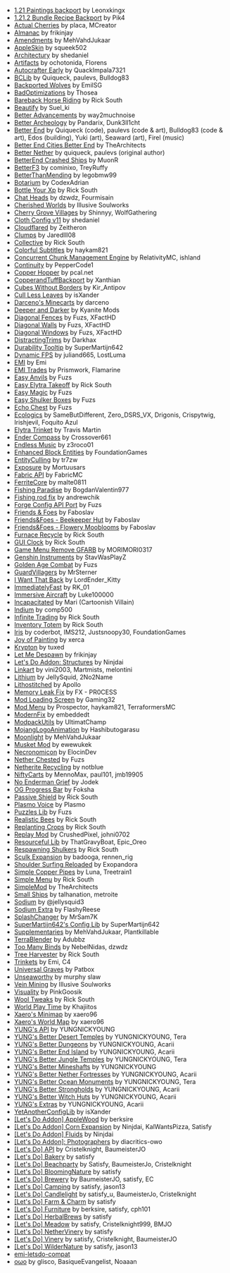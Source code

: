 - [1\.21 Paintings backport](https://modrinth.com/mod/P86fl1mK) by Leonxkingx
- [1\.21\.2 Bundle Recipe Backport](https://modrinth.com/mod/JPVSeZZV) by Pik4
- [Actual Cherries](https://modrinth.com/mod/xUn6ycwY) by placa, MCreator
- [Almanac](https://modrinth.com/mod/Gi02250Z) by frikinjay
- [Amendments](https://modrinth.com/mod/6iTJugQR) by MehVahdJukaar
- [AppleSkin](https://modrinth.com/mod/EsAfCjCV) by squeek502
- [Architectury](https://modrinth.com/mod/lhGA9TYQ) by shedaniel
- [Artifacts](https://modrinth.com/mod/P0Mu4wcQ) by ochotonida, Florens
- [Autocrafter Early](https://modrinth.com/mod/pAONjoSH) by QuackImpala7321
- [BCLib](https://modrinth.com/mod/BgNRHReB) by Quiqueck, paulevs, Bulldog83
- [Backported Wolves](https://modrinth.com/mod/yasXoQpR) by EmilSG
- [BadOptimizations](https://modrinth.com/mod/g96Z4WVZ) by Thosea
- [Bareback Horse Riding](https://modrinth.com/mod/gc78ZRwD) by Rick South
- [Beautify](https://modrinth.com/mod/DhSSvaxs) by Suel\_ki
- [Better Advancements](https://modrinth.com/mod/Q2OqKxDG) by way2muchnoise
- [Better Archeology](https://modrinth.com/mod/zCh7omyG) by Pandarix, Dunk3ll1cht
- [Better End](https://modrinth.com/mod/gc8OEnCC) by Quiqueck \(code\), paulevs \(code & art\), Bulldog83 \(code & art\), Edos \(building\), Yuki \(art\), Seaward \(art\), Firel \(music\)
- [Better End Cities Better End](https://modrinth.com/mod/DlcfxdlN) by TheArchitects
- [Better Nether](https://modrinth.com/mod/MpzVLzy5) by quiqueck, paulevs \(original author\)
- [BetterEnd Crashed Ships](https://modrinth.com/mod/QmTVMKNG) by MuonR
- [BetterF3](https://modrinth.com/mod/8shC1gFX) by cominixo, TreyRuffy
- [BetterThanMending](https://modrinth.com/mod/Lvv4SHrK) by legobmw99
- [Botarium](https://modrinth.com/mod/2u6LRnMa) by CodexAdrian
- [Bottle Your Xp](https://modrinth.com/mod/bG2afBot) by Rick South
- [Chat Heads](https://modrinth.com/mod/Wb5oqrBJ) by dzwdz, Fourmisain
- [Cherished Worlds](https://modrinth.com/mod/3azQ6p0W) by Illusive Soulworks
- [Cherry Grove Villages](https://modrinth.com/mod/Xtpwas3W) by Shinnyy, WolfGathering
- [Cloth Config v11](https://modrinth.com/mod/9s6osm5g) by shedaniel
- [Cloudflared](https://modrinth.com/mod/w5fammEF) by Zeitheron
- [Clumps](https://modrinth.com/mod/Wnxd13zP) by Jaredlll08
- [Collective](https://modrinth.com/mod/e0M1UDsY) by Rick South
- [Colorful Subtitles](https://modrinth.com/mod/Tio7pobN) by haykam821
- [Concurrent Chunk Management Engine](https://modrinth.com/mod/VSNURh3q) by RelativityMC, ishland
- [Continuity](https://modrinth.com/mod/1IjD5062) by PepperCode1
- [Copper Hopper](https://modrinth.com/mod/mTI5Xg5F) by pcal\.net
- [CopperandTuffBackport](https://www.curseforge.com/projects/950738) by Xanthian
- [Cubes Without Borders](https://modrinth.com/mod/ETlrkaYF) by Kir\_Antipov
- [Cull Less Leaves](https://modrinth.com/mod/iG6ZHsUV) by isXander
- [Darceno's Minecarts](https://modrinth.com/mod/RZw0JtqY) by darceno
- [Deeper and Darker](https://modrinth.com/mod/fnAffV0n) by Kyanite Mods
- [Diagonal Fences](https://modrinth.com/mod/IKARgflD) by Fuzs, XFactHD
- [Diagonal Walls](https://modrinth.com/mod/FQgc8dib) by Fuzs, XFactHD
- [Diagonal Windows](https://modrinth.com/mod/oOi0CKes) by Fuzs, XFactHD
- [DistractingTrims](https://modrinth.com/mod/xQU6E1ee) by Darkhax
- [Durability Tooltip](https://modrinth.com/mod/smUP7V3r) by SuperMartijn642
- [Dynamic FPS](https://modrinth.com/mod/LQ3K71Q1) by juliand665, LostLuma
- [EMI](https://modrinth.com/mod/fRiHVvU7) by Emi
- [EMI Trades](https://modrinth.com/mod/j2HhbEE7) by Prismwork, Flamarine
- [Easy Anvils](https://modrinth.com/mod/OZBR5JT5) by Fuzs
- [Easy Elytra Takeoff](https://modrinth.com/mod/3hqwGCUB) by Rick South
- [Easy Magic](https://modrinth.com/mod/9hx3AbJM) by Fuzs
- [Easy Shulker Boxes](https://modrinth.com/mod/gA5euN8S) by Fuzs
- [Echo Chest](https://modrinth.com/mod/m3pkVbY8) by Fuzs
- [Ecologics](https://www.curseforge.com/projects/570463) by SameButDifferent, Zero\_DSRS\_VX, Drigonis, Crispytwig, Irishjevil, Foquito Azul
- [Elytra Trinket](https://modrinth.com/mod/wk57PrDM) by Travis Martin
- [Ender Compass](https://modrinth.com/mod/fJhEMmZo) by Crossover661
- [Endless Music](https://modrinth.com/mod/lLZGl43R) by z3roco01
- [Enhanced Block Entities](https://modrinth.com/mod/OVuFYfre) by FoundationGames
- [EntityCulling](https://modrinth.com/mod/NNAgCjsB) by tr7zw
- [Exposure](https://modrinth.com/mod/hB899VmG) by Mortuusars
- [Fabric API](https://modrinth.com/mod/P7dR8mSH) by FabricMC
- [FerriteCore](https://modrinth.com/mod/uXXizFIs) by malte0811
- [Fishing Paradise](https://modrinth.com/mod/PUyoLtZT) by BogdanValentin977
- [Fishing rod fix](https://modrinth.com/mod/x9ISUf1U) by andrewchik
- [Forge Config API Port](https://modrinth.com/mod/ohNO6lps) by Fuzs
- [Friends & Foes](https://modrinth.com/mod/POQ2i9zu) by Faboslav
- [Friends&Foes \- Beekeeper Hut](https://modrinth.com/mod/Kt4RVKEd) by Faboslav
- [Friends&Foes \- Flowery Mooblooms](https://modrinth.com/mod/ECOSu6pa) by Faboslav
- [Furnace Recycle](https://modrinth.com/mod/HyKmtI3L) by Rick South
- [GUI Clock](https://modrinth.com/mod/g1yXisD2) by Rick South
- [Game Menu Remove GFARB](https://modrinth.com/mod/bKQclmIt) by MORIMORI0317
- [Genshin Instruments](https://modrinth.com/mod/UUD6Qkij) by StavWasPlayZ
- [Golden Age Combat](https://modrinth.com/mod/U5I04KQ6) by Fuzs
- [GuardVillagers](https://modrinth.com/mod/59rkB3YY) by MrSterner
- [I Want That Back](https://modrinth.com/mod/SfXIxvDu) by LordEnder\_Kitty
- [ImmediatelyFast](https://modrinth.com/mod/5ZwdcRci) by RK\_01
- [Immersive Aircraft](https://modrinth.com/mod/x3HZvrj6) by Luke100000
- [Incapacitated](https://modrinth.com/mod/CmDgNtOI) by Mari \(Cartoonish Villain\)
- [Indium](https://modrinth.com/mod/Orvt0mRa) by comp500
- [Infinite Trading](https://modrinth.com/mod/U3eoZT3o) by Rick South
- [Inventory Totem](https://modrinth.com/mod/yQj7xqEM) by Rick South
- [Iris](https://modrinth.com/mod/YL57xq9U) by coderbot, IMS212, Justsnoopy30, FoundationGames
- [Joy of Painting](https://modrinth.com/mod/YOs4tZea) by xerca
- [Krypton](https://modrinth.com/mod/fQEb0iXm) by tuxed
- [Let Me Despawn](https://modrinth.com/mod/vE2FN5qn) by frikinjay
- [Let's Do Addon: Structures](https://modrinth.com/mod/2PaVx3ow) by Ninjdai
- [Linkart](https://modrinth.com/mod/sc4Mu9Zu) by vini2003, Martmists, melontini
- [Lithium](https://modrinth.com/mod/gvQqBUqZ) by JellySquid, 2No2Name
- [Lithostitched](https://modrinth.com/mod/XaDC71GB) by Apollo
- [Memory Leak Fix](https://modrinth.com/mod/NRjRiSSD) by FX \- PR0CESS
- [Mod Loading Screen](https://modrinth.com/mod/xAGJ6rQS) by Gaming32
- [Mod Menu](https://modrinth.com/mod/mOgUt4GM) by Prospector, haykam821, TerraformersMC
- [ModernFix](https://modrinth.com/mod/nmDcB62a) by embeddedt
- [ModpackUtils](https://modrinth.com/mod/wklFEiuR) by UltimatChamp
- [MojangLogoAnimation](https://www.curseforge.com/projects/1013883) by Hashibutogarasu
- [Moonlight](https://modrinth.com/mod/twkfQtEc) by MehVahdJukaar
- [Musket Mod](https://modrinth.com/mod/967vM4zw) by ewewukek
- [Necronomicon](https://modrinth.com/mod/P1Kv5EAO) by ElocinDev
- [Nether Chested](https://modrinth.com/mod/bHJp2GRg) by Fuzs
- [Netherite Recycling](https://modrinth.com/mod/9nhO1kCg) by notblue
- [NiftyCarts](https://modrinth.com/mod/CXd6g9xp) by MennoMax, paul101, jmb19905
- [No Enderman Grief](https://modrinth.com/mod/ss02V75k) by Jodek
- [OG Progress Bar](https://modrinth.com/mod/XKh6bbqf) by Foksha
- [Passive Shield](https://modrinth.com/mod/iQBrasyH) by Rick South
- [Plasmo Voice](https://modrinth.com/mod/1bZhdhsH) by Plasmo
- [Puzzles Lib](https://modrinth.com/mod/QAGBst4M) by Fuzs
- [Realistic Bees](https://modrinth.com/mod/tG6HkcWx) by Rick South
- [Replanting Crops](https://modrinth.com/mod/EXzIPtJo) by Rick South
- [Replay Mod](https://modrinth.com/mod/Nv2fQJo5) by CrushedPixel, johni0702
- [Resourceful Lib](https://modrinth.com/mod/G1hIVOrD) by ThatGravyBoat, Epic\_Oreo
- [Respawning Shulkers](https://modrinth.com/mod/gHCmhGUV) by Rick South
- [Sculk Expansion](https://modrinth.com/mod/UNlTQZ8V) by badooga, rennen\_rig
- [Shoulder Surfing Reloaded](https://modrinth.com/mod/kepjj2sy) by Exopandora
- [Simple Copper Pipes](https://modrinth.com/mod/9r4ZkgSN) by Luna, Treetrain1
- [Simple Menu](https://modrinth.com/mod/6pdhya1q) by Rick South
- [SimpleMod](https://modrinth.com/mod/FEChYs43) by TheArchitects
- [Small Ships](https://www.curseforge.com/minecraft/mc-mods/small-ships) by talhanation, metroite
- [Sodium](https://modrinth.com/mod/AANobbMI) by @jellysquid3
- [Sodium Extra](https://modrinth.com/mod/PtjYWJkn) by FlashyReese
- [SplashChanger](https://modrinth.com/mod/YHxZ7hct) by MrSam7K
- [SuperMartijn642's Config Lib](https://modrinth.com/mod/LN9BxssP) by SuperMartijn642
- [Supplementaries](https://modrinth.com/mod/fFEIiSDQ) by MehVahdJukaar, Plantkillable
- [TerraBlender](https://modrinth.com/mod/kkmrDlKT) by Adubbz
- [Too Many Binds](https://modrinth.com/mod/548fsydf) by NebelNidas, dzwdz
- [Tree Harvester](https://modrinth.com/mod/abooMhox) by Rick South
- [Trinkets](https://modrinth.com/mod/5aaWibi9) by Emi, C4
- [Universal Graves](https://modrinth.com/mod/yn9u3ypm) by Patbox
- [Unseaworthy](https://modrinth.com/mod/9OuwP2Qv) by murphy slaw
- [Vein Mining](https://modrinth.com/mod/bRAPbNyF) by Illusive Soulworks
- [Visuality](https://modrinth.com/mod/rI0hvYcd) by PinkGoosik
- [Wool Tweaks](https://serilum.com/mod/wool-tweaks) by Rick South
- [World Play Time](https://modrinth.com/mod/YkKeggdl) by Khajiitos
- [Xaero's Minimap](https://modrinth.com/mod/1bokaNcj) by xaero96
- [Xaero's World Map](https://modrinth.com/mod/NcUtCpym) by xaero96
- [YUNG's API](https://modrinth.com/mod/Ua7DFN59) by YUNGNICKYOUNG
- [YUNG's Better Desert Temples](https://modrinth.com/mod/XNlO7sBv) by YUNGNICKYOUNG, Tera
- [YUNG's Better Dungeons](https://modrinth.com/mod/o1C1Dkj5) by YUNGNICKYOUNG, Acarii
- [YUNG's Better End Island](https://modrinth.com/mod/2BwBOmBQ) by YUNGNICKYOUNG, Acarii
- [YUNG's Better Jungle Temples](https://modrinth.com/mod/z9Ve58Ih) by YUNGNICKYOUNG, Tera
- [YUNG's Better Mineshafts](https://modrinth.com/mod/HjmxVlSr) by YUNGNICKYOUNG
- [YUNG's Better Nether Fortresses](https://modrinth.com/mod/Z2mXHnxP) by YUNGNICKYOUNG, Acarii
- [YUNG's Better Ocean Monuments](https://modrinth.com/mod/3dT9sgt4) by YUNGNICKYOUNG, Tera
- [YUNG's Better Strongholds](https://modrinth.com/mod/kidLKymU) by YUNGNICKYOUNG, Acarii
- [YUNG's Better Witch Huts](https://modrinth.com/mod/t5FRdP87) by YUNGNICKYOUNG, Acarii
- [YUNG's Extras](https://modrinth.com/mod/ZYgyPyfq) by YUNGNICKYOUNG, Acarii
- [YetAnotherConfigLib](https://modrinth.com/mod/1eAoo2KR) by isXander
- [\[Let's Do Addon\] AppleWood](https://modrinth.com/mod/vIxesWnr) by berksire
- [\[Let's Do Addon\] Corn Expansion](https://modrinth.com/mod/20p2kirx) by Ninjdai, KalWantsPizza, Satisfy
- [\[Let's Do Addon\] Fluids](https://modrinth.com/mod/PGVF51co) by Ninjdai
- [\[Let's Do Addon\]: Photographers](https://modrinth.com/mod/cbXN2yYu) by diacritics\-owo
- [\[Let's Do\] API](https://modrinth.com/mod/4XJZeZbM) by Cristelknight, BaumeisterJO
- [\[Let's Do\] Bakery](https://modrinth.com/mod/oNB5jhlA) by satisfy
- [\[Let's Do\] Beachparty](https://modrinth.com/mod/GyKzAh3l) by Satisfy, BaumeisterJo, Cristelknight
- [\[Let's Do\] BloomingNature](https://modrinth.com/mod/4Vno77MY) by satisfy
- [\[Let's Do\] Brewery](https://modrinth.com/mod/b7NV2plI) by BaumeisterJO, satisfy, EC
- [\[Let's Do\] Camping](https://modrinth.com/mod/uJXTNuf0) by satisfy, jason13
- [\[Let's Do\] Candlelight](https://modrinth.com/mod/qwbArkQk) by satisfy\_u, BaumeisterJo, Cristelknight
- [\[Let's Do\] Farm & Charm](https://modrinth.com/mod/HJetCzWo) by satisfy
- [\[Let's Do\] Furniture](https://modrinth.com/mod/3JQDJrYW) by berksire, satisfy, cph101
- [\[Let's Do\] HerbalBrews](https://modrinth.com/mod/Eh11TaTm) by satisfy
- [\[Let's Do\] Meadow](https://modrinth.com/mod/ra7o6Sl7) by satisfy, Cristelknight999, BMJO
- [\[Let's Do\] NetherVinery](https://modrinth.com/mod/4TTDxtOx) by satisfy
- [\[Let's Do\] Vinery](https://modrinth.com/mod/1DWmBJVA) by satisfy, Cristelknight, BaumeisterJO
- [\[Let's Do\] WilderNature](https://modrinth.com/mod/AAiRU4aQ) by satisfy, jason13
- [emi\-letsdo\-compat](https://modrinth.com/mod/k6hi4lMv)
- [oωo](https://modrinth.com/mod/ccKDOlHs) by glisco, BasiqueEvangelist, Noaaan